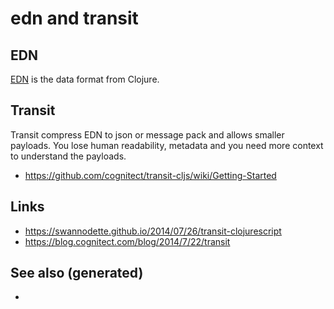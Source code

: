 # edn and transit

## EDN

[EDN](https://github.com/edn-format/edn) is the data format from
Clojure.

## Transit

Transit compress EDN to json or message pack and allows smaller
payloads. You lose human readability, metadata and you need more context
to understand the payloads.

  - <https://github.com/cognitect/transit-cljs/wiki/Getting-Started>

## Links

  - <https://swannodette.github.io/2014/07/26/transit-clojurescript>
  - <https://blog.cognitect.com/blog/2014/7/22/transit>

## See also (generated)

  -
